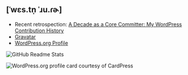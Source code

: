 ## [ˈwɛs.tn̩ ˈɹu.ɾɚ]

* Recent retrospection: [A Decade as a Core Committer: My WordPress Contribution History](https://weston.ruter.net/2025/05/14/a-decade-as-a-core-committer-my-wordpress-contribution-history/)
* [Gravatar](https://gravatar.com/westonruter)
* [WordPress.org Profile](https://profile.wordpress.org/westonruter)

![GitHub Readme Stats](https://github-readme-stats.vercel.app/api?username=westonruter&show_icons=true)

![WordPress.org profile card courtesy of CardPress](https://cardpress.us/card?username=westonruter&avatar=false)

<!--
**westonruter/westonruter** is a ✨ _special_ ✨ repository because its `README.md` (this file) appears on your GitHub profile.

Here are some ideas to get you started:

- 🔭 I’m currently working on ...
- 🌱 I’m currently learning ...
- 👯 I’m looking to collaborate on ...
- 🤔 I’m looking for help with ...
- 💬 Ask me about ...
- 📫 How to reach me: ...
- 😄 Pronouns: ...
- ⚡ Fun fact: ...
-->
